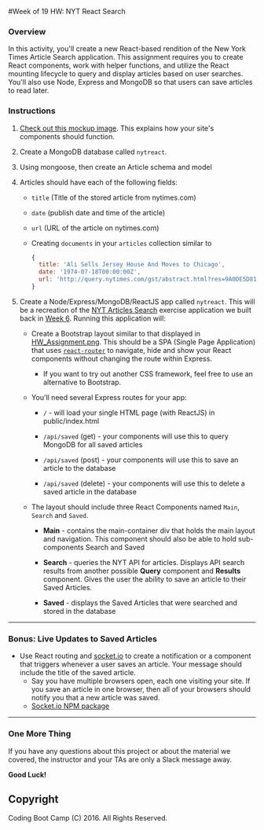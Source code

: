 #Week of 19 HW: NYT React Search

### Overview

In this activity, you'll create a new React-based rendition of the New York Times Article Search application. This assignment requires you to create React components, work with helper functions, and utilize the React mounting lifecycle to query and display articles based on user searches. You'll also use Node, Express and MongoDB so that users can save articles to read later.

### Instructions

1. [Check out this mockup image](HW_Assignment.png). This explains how your site's components should function.

2. Create a MongoDB database called `nytreact`.

3. Using mongoose, then create an Article schema and model

4. Articles should have each of the following fields:

	* `title` (Title of the stored article from nytimes.com)

	* `date` (publish date and time of the article)

	* `url` (URL of the article on nytimes.com)

	* Creating `documents` in your `articles` collection similar to  
	    ```js
	    {
	      title: 'Ali Sells Jersey House And Moves to Chicago',
	      date: '1974-07-18T00:00:00Z',
	      url: 'http://query.nytimes.com/gst/abstract.html?res=9A0DE5D8173FEF34BC4052DFB166838F669EDE'
	    }
	    ```
5. Create a Node/Express/MongoDB/ReactJS app called `nytreact`. This will be a recreation of the [NYT Articles Search](http://nytarticle-search.herokuapp.com/) exercise application we built back in [Week 6](/02-lesson-plans/06-ajax/2-Key-Activities/06-NYTSearch). Running this application will:

	* Create a Bootstrap layout similar to that displayed in [HW_Assignment.png](HW_Assignment.png). This should be a SPA (Single Page Application) that uses [`react-router`]( https://github.com/reactjs/react-router) to navigate, hide and show your React components without changing the route within Express.
		* If you want to try out another CSS framework, feel free to use an alternative to Bootstrap.

	* You'll need several Express routes for your app:

		* `/` - will load your single HTML page (with ReactJS) in public/index.html

		* `/api/saved` (get) - your components will use this to query MongoDB for all saved articles

		* `/api/saved` (post) - your components will use this to save an article to the database

		* `/api/saved` (delete) - your components will use this to delete a saved article in the database

	* The layout should include three React Components named `Main`, `Search` and `Saved`.

		* **Main** - contains the main-container div that holds the main layout and navigation. This component should also be able to hold sub-components Search and Saved

		* **Search** - queries the NYT API for articles. Displays API search results from another possible **Query** component and **Results** component. Gives the user the ability to save an article to their Saved Articles.

		* **Saved** - displays the Saved Articles that were searched and stored in the database

------------------------------------

### Bonus: Live Updates to Saved Articles

* Use React routing and [socket.io](http://socket.io) to create a notification or a component that triggers whenever a user saves an article. Your message should include the title of the saved article.
	* Say you have multiple browsers open, each one visiting your site. If you save an article in one browser, then all of your browsers should notify you that a new article was saved.
	* [Socket.io NPM package](https://www.npmjs.com/package/socket.io)

-------
### One More Thing
If you have any questions about this project or about the material we covered, the instructor and your TAs are only a Slack message away.

**Good Luck!**

## Copyright
Coding Boot Camp (C) 2016. All Rights Reserved.

